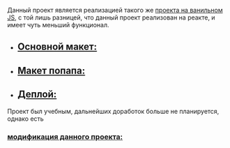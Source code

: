 Данный проект является реализацией такого же [проекта на ванильном JS](https://loki87by.github.io/mesto/), с той лишь разницей, что данный проект реализован на реакте, и имеет чуть меньший функционал. 

* ## [Основной макет:](https://www.figma.com/file/bjyvbKKJN2naO0ucURl2Z0/JavaScript.-Sprint-5?node-id=0%3A1) 
* ## [Макет попапа:](https://www.figma.com/file/kRVLKwYG3d1HGLvh7JFWRT/JavaScript.-Sprint-6?node-id=0%3A1) 
* ## [Деплой:](https://loki87by.github.io/mesto-react/) 

Проект был учебным, дальнейших доработок больше не планируется, однако есть  
### [модификация данного проекта: ](https://github.com/loki87by/react-mesto-auth) 